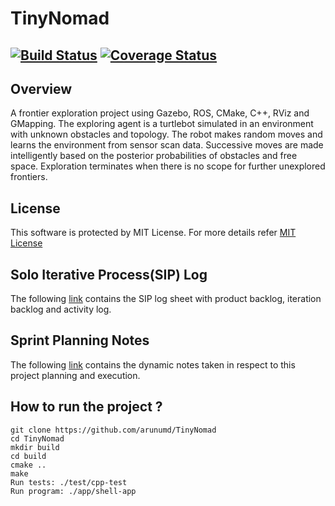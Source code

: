 # TinyNomad
[![Build Status](https://travis-ci.org/arunumd/TinyNomad.svg?branch=master)](https://travis-ci.org/arunumd/TinyNomad)
[![Coverage Status](https://coveralls.io/repos/github/arunumd/TinyNomad/badge.svg?branch=master)](https://coveralls.io/github/arunumd/TinyNomad?branch=master)
---

## Overview

A frontier exploration project using Gazebo, ROS, CMake, C++, RViz and GMapping. The exploring agent is a turtlebot simulated in an environment with unknown obstacles and topology. The robot makes random moves and learns the environment from sensor scan data. Successive moves are made intelligently based on the posterior probabilities of obstacles and free space. Exploration terminates when there is no scope for further unexplored frontiers.

## License
This software is protected by MIT License. For more details refer [MIT License](LICENSE)

## Solo Iterative Process(SIP) Log
The following [link](https://drive.google.com/file/d/153M1aiCYegG0zRtJ9Sf43AjYE1P9QTQr/view?usp=sharing) contains the SIP log sheet with product backlog, iteration backlog and activity log.

## Sprint Planning Notes
The following [link](https://drive.google.com/file/d/1VqYlH_pGjYxlB-IP6AsRIp-IpPvnU8js/view?usp=sharing) contains the dynamic notes taken in respect to this project planning and execution.

## How to run the project ?
```
git clone https://github.com/arunumd/TinyNomad
cd TinyNomad
mkdir build
cd build
cmake ..
make
Run tests: ./test/cpp-test
Run program: ./app/shell-app
```


